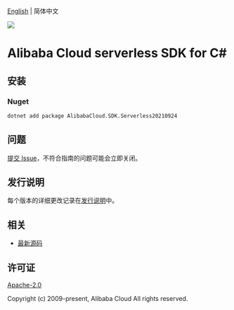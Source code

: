 [English](README.md) | 简体中文

![](https://aliyunsdk-pages.alicdn.com/icons/AlibabaCloud.svg)

# Alibaba Cloud serverless SDK for C#

## 安装

### Nuget

```bash
dotnet add package AlibabaCloud.SDK.Serverless20210924
```

## 问题

[提交 Issue](https://github.com/aliyun/alibabacloud-csharp-sdk/issues/new)，不符合指南的问题可能会立即关闭。

## 发行说明

每个版本的详细更改记录在[发行说明](./ChangeLog.md)中。

## 相关

* [最新源码](https://github.com/aliyun/alibabacloud-csharp-sdk/)

## 许可证

[Apache-2.0](http://www.apache.org/licenses/LICENSE-2.0)

Copyright (c) 2009-present, Alibaba Cloud All rights reserved.

